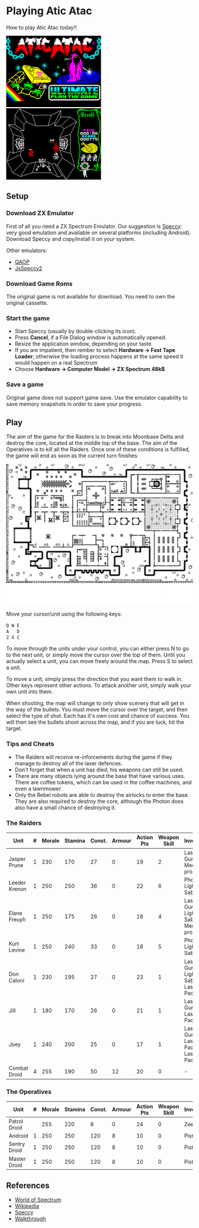 # Playing Atic Atac
How to play Atic Atac today!!

![Loading Screen](games/aticatac/references/AticAtac%20-%20loading.gif)
![In-game Screen](games/aticatac/references/AticAtac%20-%20in%20game.gif)

## Setup

### Download ZX Emulator
First of all you need a ZX Spectrum Emulator. Our suggestion is [Speccy](http://fms.komkon.org/Speccy/): very good emulation and available on several platforms (including Android).
Download Speccy and copy/install it on your system.

Other emulators:
* [QAOP](http://torinak.com/qaop/info)
* [JsSpeccy2](https://github.com/gasman/jsspeccy2)

### Download Game Roms
The original game is not available for download. You need to own the original cassette.

### Start the game
* Start Speccy (usually by double-clicking its icon).
* Press **Cancel**, if a File Dialog window is automatically opened.
* Resize the application window, depending on your taste.
* If you are impatient, then rember to select **Hardware -> Fast Tape Loader**; otherwise the loading process happens at the same speed it would happen on a real Spectrum
* Choose **Hardware -> Computer Model -> ZX Spectrum 48kB**

### Save a game
Original game does not support game save. Use the emulator capability to save memory snapshots in order to save your progress.

## Play

The aim of the game for the Raiders is to break into Moonbase
Delta and destroy the core, located at the middle top of the
base.  The aim of the Operatives is to kill all the Raiders. 
Once one of these conditions is fulfilled, the game will end as
soon as the current turn finishes

![Game Map](games/rebelstar/references/Rebelstar%20-%20game%20map.gif)

Move your cursor/unit using the following keys:
```
Q W E
A   D
Z X C
```

To move through the units under your control, you can either
press N to go to the next unit, or simply move the cursor over
the top of them.  Until you actually select a unit, you can move
freely around the map.  Press S to select a unit.

To move a unit, simply press the direction that you want them to
walk in.  Other keys represent other actions.  To attack another
unit, simply walk your own unit into them.

When shooting, the map will change to only show scenery that will
get in the way of the bullets.  You must move the cursor over the
target, and then select the type of shot.  Each has it's own cost
and chance of success.  You will then see the bullets shoot
across the map, and if you are luck, hit the target.

### Tips and Cheats
- The Raiders will receive re-inforcements during the game if
they manage to destroy all of the laser defences.  
- Don't forget that when a unit has died, his weapons can still
be used.
- There are many objects lying around the base that have various
uses.  There are coffee tokens, which can be used in the coffee
machines, and even a lawnmower.
- Only the Rebel robots are able to destroy the airlocks to enter
the base.  They are also required to destroy the core, although
the Photon does also have a small chance of destroying it.

### The Raiders

| Unit         | # | Morale | Stamina | Const. | Armour | Action Pts | Weapon Skill | Inventory                            |
|--------------|---|--------|---------|--------|--------|------------|--------------|--------------------------------------|
| Jasper Prune | 1 | 230    | 170     | 27     | 0      | 19         | 2            | Laser Gun, Medi-probe                |
| Leeder Krenon| 1 | 250    | 250     | 36     | 0      | 22         | 6            | Photon, Light Sabre                  |
| Elane Freuyh | 1 | 250    | 175     | 26     | 0      | 18         | 4            | Laser Gun, Light Sabre, Medi-probe   |
| Kurt Levine  | 1 | 250    | 240     | 33     | 0      | 18         | 5            | Photon, Light Sabre                  |
| Don Caloni   | 1 | 230    | 195     | 27     | 0      | 23         | 1            | Laser Gun, Light Sabre, Laser Pack-1 |
| Jill         | 1 | 180    | 170     | 26     | 0      | 21         | 1            | Laser Gun, Laser Pack-1              |
| Joey         | 1 | 240    | 200     | 25     | 0      | 17         | 1            | Laser Gun, Laser Pack-1, Laser Pack-1|
| Combat Droid | 4 | 255    | 190     | 50     | 12     | 20         | 0            | -                                    |

### The Operatives

| Unit         | # | Morale | Stamina | Const. | Armour | Action Pts | Weapon Skill | Inventory                            |
|--------------|---|--------|---------|--------|--------|------------|--------------|--------------------------------------|
| Patrol Droid |   | 255    | 220     | 8      | 0      | 24         | 0            | Zeeker                               |
| Android      | 1 | 250    | 250     | 120    | 8      | 10         | 0            | Pistol                               |
| Sentry Droid | 1 | 250    | 250     | 120    | 8      | 10         | 0            | Pistol                               |
| Master Droid | 1 | 250    | 250     | 120    | 8      | 10         | 0            | Pistol                               |

## References
* [World of Spectrum](http://www.worldofspectrum.org/infoseekid.cgi?id=0004058)
* [Wikipedia](https://en.wikipedia.org/wiki/Rebelstar_(series))
* [Speccy](http://fms.komkon.org/Speccy/)
* [Walkthrough](https://www.youtube.com/watch?v=WVH9nUoHFXQ)
